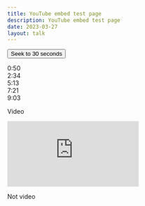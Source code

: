 ```yaml
---
title: YouTube embed test page
description: YouTube embed test page
date: 2023-03-27
layout: talk
---
```


<button id="seekButton">Seek to 30 seconds</button><br>

<span classs="timecode">0:50</span><br>
<span classs="timecode">2:34</span><br>
<span classs="timecode">5:13</span><br>
<span classs="timecode">7:21</span><br>
<span classs="timecode">9:03</span><br>


Video<br>

<iframe id="player" src="https://www.youtube.com/embed/j6Z-TawfQns?enablejsapi=1" loading="lazy" frameborder="0" allowfullscreen></iframe>
<br>

<script async src="https://www.youtube.com/iframe_api"></script>
<script async type="text/javascript">
  var player;

  function onYouTubeIframeAPIReady() {
    player = new YT.Player('player', {
      events: {
        'onReady': onPlayerReady
      }
    });
  }

  function onPlayerReady(event) {
    // Player is ready
    const spans = document.querySelectorAll('.timecode');

    spans.forEach(span => {
      span.addEventListener('click', () => {
        // Your code to execute with the spanValue
        player.seekTo(convertTimeToSeconds(span.textContent);
      });
    });
  }
  
  function convertTimeToSeconds(timeString) {
    const [minutes, seconds] = timeString.split(':').map(time => parseInt(time));
    const totalSeconds = minutes * 60 + seconds;
    return totalSeconds;
  }

  
  document.getElementById('seekButton').addEventListener('click', function() {
    player.seekTo(convertTimeToSeconds("0:30");
  });
</script>

Not video
<br>
